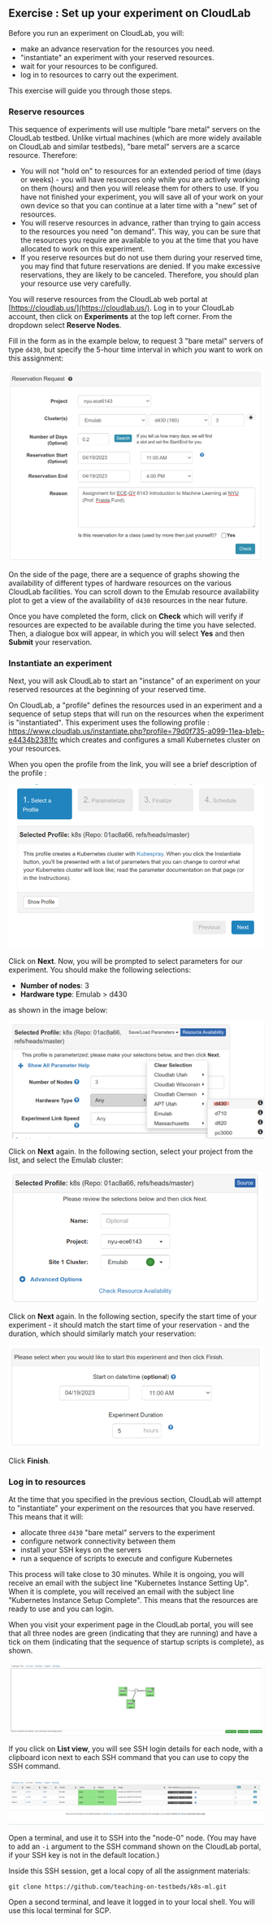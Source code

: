 
## Exercise : Set up your experiment on CloudLab

Before you run an experiment on CloudLab, you will:

- make an advance reservation for the resources you need. 
- "instantiate" an experiment with your reserved resources.
- wait for your resources to be configured. 
- log in to resources to carry out the experiment. 

This exercise will guide you through those steps.

### Reserve resources

This sequence of experiments will use multiple "bare metal" servers on the CloudLab testbed. Unlike virtual machines (which are more widely available on CloudLab and similar testbeds), "bare metal" servers are a scarce resource. Therefore:

* You will not "hold on" to resources for an extended period of time (days or weeks) - you will have resources only while you are actively working on them (hours) and then you will release them for others to use. If you have not finished your experiment, you will save all of your work on your own device so that you can continue at a later time with a "new" set of resources.
* You will reserve resources in advance, rather than trying to gain access to the resources you need "on demand". This way, you can be sure that the resources you require are available to you at the time that you have allocated to work on this experiment.
* If you reserve resources but do not use them during your reserved time, you may find that future reservations are denied. If you make excessive reservations, they are likely to be canceled. Therefore, you should plan your resource use very carefully.

You will reserve resources from the CloudLab web portal at [https://cloudlab.us/](https://cloudlab.us/). Log in to your CloudLab account, then click on **Experiments** at the top left corner. From the dropdown select **Reserve Nodes**.

Fill in the form as in the example below, to request 3 "bare metal" servers of type `d430`, but specify the 5-hour time interval in which *you* want to work on this assignment:

![Reserve Nodes](../images/cloudlab-reservation.png)

On the side of the page, there are a sequence of graphs showing the availability of different types of hardware resources on the various CloudLab facilities. You can scroll down to the Emulab resource availability plot to get a view of the availability of `d430` resources in the near future.

Once you have completed the form, click on **Check** which will verify if resources are expected to be available during the time you have selected. Then, a dialogue box will appear, in which you will select **Yes** and then **Submit** your reservation.

### Instantiate an experiment

Next, you will ask CloudLab to start an "instance" of an experiment on your reserved resources at the beginning of your reserved time.

On CloudLab, a "profile" defines the resources used in an experiment and a sequence of setup steps that will run on the resources when the experiment is "instantiated". This experiment uses the following profile : https://www.cloudlab.us/instantiate.php?profile=79d0f735-a099-11ea-b1eb-e4434b2381fc which creates and configures a small Kubernetes cluster on your resources.

When you open the profile from the link, you will see a brief description of the profile :

![K8s Profile](../images/cloudlab-start-1.png)

Click on **Next**. Now, you will be prompted to select parameters for our experiment. You should make the following selections:

* **Number of nodes**: 3
* **Hardware type**: Emulab > d430

as shown in the image below:

![Parameterize](../images/cloudlab-start-2.png)

 Click on **Next** again. In the following section, select your project from the list, and select the Emulab cluster:


![Finalize](../images/cloudlab-start-3.png)

 Click on **Next** again. In the following section, specify the start time of your experiment - it should match the start time of your reservation - and the duration, which should similarly match your reservation:

![Schedule](../images/cloudlab-start-4.png)

Click **Finish**.

### Log in to resources

At the time that you specified in the previous section, CloudLab will attempt to "instantiate" your experiment on the resources that you have reserved. This means that it will:

* allocate three `d430` "bare metal" servers to the experiment
* configure network connectivity between them
* install your SSH keys on the servers
* run a sequence of scripts to execute and configure Kubernetes

This process will take close to 30 minutes.  While it is ongoing, you will receive an email with the subject line "Kubernetes Instance Setting Up". When it is complete, you will received an email with the subject line "Kubernetes Instance Setup Complete". This means that the resources are ready to use and you can login.  

When you visit your experiment page in the CloudLab portal, you will see that all three nodes are green (indicating that they are running) and have a tick on them (indicating that the sequence of startup scripts is complete), as shown.

![Profile ready](../images/topology_view.png)

If you click on **List view**, you will see SSH login details for each node, with a clipboard icon next to each SSH command that you can use to copy the SSH command. 

![Profile ready](../images/list_view.png)

Open a terminal, and use it to SSH into the "node-0" node. (You may have to add an `-i` argument to the SSH command shown on the CloudLab portal, if your SSH key is not in the default location.)

Inside this SSH session, get a local copy of all the assignment materials:


``` shell
git clone https://github.com/teaching-on-testbeds/k8s-ml.git
```


Open a second terminal, and leave it logged in to your local shell. You will use this local terminal for SCP.
